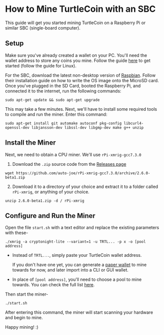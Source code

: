# How to Mine TurtleCoin with an SBC

This guide will get you started mining TurtleCoin on a Raspberry Pi or similar SBC (single-board computer).

## Setup

Make sure you've already created a wallet on your PC. You'll need the wallet address to store any coins you mine. Follow the guide [here](../wallets/Using-zedwallet) to get started (follow the guide for Linux).

For the SBC, download the latest non-desktop version of [Raspbian](https://www.raspberrypi.org/downloads). Follow their installation guide on how to write the OS image onto the MicroSD card. Once you've plugged in the SD Card, booted the Raspberry Pi, and connected it to the internet, run the following commands:

```
sudo apt-get update && sudo apt-get upgrade
```

This may take a few minutes. Next, we'll have to install some required tools to compile and run the miner. Enter this command:

```
sudo apt-get install git automake autoconf pkg-config libcurl4-openssl-dev libjansson-dev libssl-dev libgmp-dev make g++ unzip
```

## Install the Miner

Next, we need to obtain a CPU miner. We'll use `rPi-xmrig-gcc7.3.0`

1. Download the `.zip` source code from the [Releases page](https://github.com/auto-joe/rPi-xmrig-gcc7.3.0/releases/latest)

```
wget https://github.com/auto-joe/rPi-xmrig-gcc7.3.0/archive/2.6.0-beta1.zip
```

2. Download it to a directory of your choice and extract it to a folder called `rPi-xmrig`, or anything of your choice.

```
unzip 2.6.0-beta1.zip -d / rPi-xmrig
```

## Configure and Run the Miner

Open the file `start.sh` with a text editor and replace the existing parameters with these-


```shell
./xmrig -a cryptonight-lite --variant=1 -u TRTL... -p x -o [pool address]
```

* Instead of `TRTL...`, simply paste your TurtleCoin wallet address.

  If you don't have one yet, you can generate a [paper wallet](../wallets/Making-a-paper-wallet) to mine towards for now, and later import into a CLI or GUI wallet.

* In place of `[pool address]`, you'll need to choose a pool to mine towards. You can check the full list [here](Pools).

Then start the miner-

```shell
./start.sh
```

After entering this command, the miner will start scanning your hardware and begin to mine. 

Happy mining! :)
